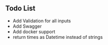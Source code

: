 ## Todo List

- Add Validation for all inputs
- Add Swagger
- Add docker support
- return times as Datetime instead of strings
